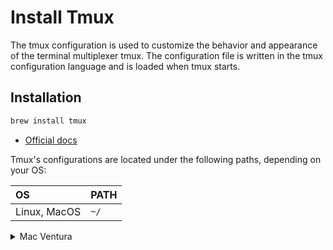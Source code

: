 # Install Tmux

The tmux configuration is used to customize the behavior and appearance of the terminal multiplexer tmux. The configuration file is written in the tmux configuration language and is loaded when tmux starts.

## Installation

```bash
brew install tmux
```

- [Official docs](https://github.com/tmux/tmux/wiki)

Tmux's configurations are located under the following paths, depending on your OS:

| OS           | PATH |
| :----------- | :--- |
| Linux, MacOS | `~/` |

<details><summary> Mac Ventura </summary>

```bash
git clone https://github.com/cjairm/devenv.git

devenv configure --tmux
```

## Configuration

The tmux configuration is divided into several sections, each of which customizes a specific aspect of tmux.

## General

The general section contains configuration options that apply to all tmux sessions.

### Window Title

The window title is set to the current session name and the current window index.

### Status Bar

The status bar is customized to show the current session name, the current window index, and the current pane index.

### Key Bindings

Key bindings are customized to provide a more intuitive and efficient user experience.

## Sessions

The sessions section contains configuration options that apply to specific tmux sessions.

### Default Session

The default session is named main and is created when tmux starts.

### Window Splitting

Window splitting is customized to use the v key for vertical splitting and the h key for horizontal splitting.

### Pane Switching

Pane switching is customized to use the prefix key (default is ctrl+b) followed by the arrow keys.

## Windows

The windows section contains configuration options that apply to specific tmux windows.

### Default Window

The default window is named home and is created when a new tmux session is started.

### Window Layout

The window layout is customized to use a vertical split with two panes, each running a different terminal emulator.

## Panes

The panes section contains configuration options that apply to specific tmux panes.

### Default Pane

The default pane runs the bash shell.

### Pane Title

The pane title is set to the current command or process name.

#### Create new pane

```
Cntrl-Space v -> split vertically
Cntrl-Space h -> split horizontally
```

#### Move from pane to pane

```
Cntrl-h -> Left
Cntrl-j -> Down
Cntrl-k -> Up
Cntrl-l -> Right
```

#### Windows

```
Cntrl-Space + n -> Rename window
Cntrl-Space + w -> Create new
```

#### Copy mode

```
Cntrl-Space + [
```

#### Move window to window

```
Cntrl-u -> Prev window
Cntrl-o -> Next window
```

#### Choose tree

```
Cntrl-t
```

#### Clock

```
Cntrl-Space + t
```
